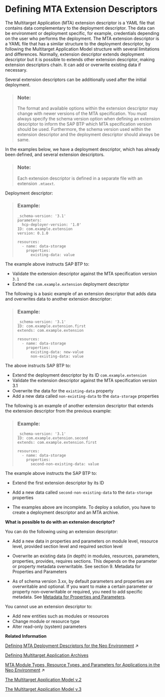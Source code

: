 <!-- loio50df803465324d36851c79fd07e8972c -->

# Defining MTA Extension Descriptors

The Multitarget Application \(МТА\) extension descriptor is a YAML file that contains data complementary to the deployment descriptor. The data can be environment or deployment specific, for example, credentials depending on the user who performs the deployment. The MTA extension descriptor is a YAML file that has a similar structure to the deployment descriptor, by following the Multitarget Application Model structure with several limitations and differences. Normally, extension descriptor extends deployment descriptor but it is possible to extends other extension descriptor, making extension descriptors chain. It can add or overwrite existing data if necessary.

Several extension descriptors can be additionally used after the initial deployment.

> ### Note:  
> The format and available options within the extension descriptor may change with newer versions of the MTA specification. You must always specify the schema version option when defining an extension descriptor to inform the SAP BTP which MTA specification version should be used. Furthermore, the schema version used within the extension descriptor and the deployment descriptor should always be same.

In the examples below, we have a deployment descriptor, which has already been defined, and several extension descriptors.

> ### Note:  
> Each extension descriptor is defined in a separate file with an extension `.mtaext`.

Deployment descriptor:

> ### Example:  
> ```
> _schema-version: '3.1'
> parameters:
>   hcp-deployer-version: '1.0'
> ID: com.example.extension
> version: 0.1.0
> 
> resources:
>   - name: data-storage
>     properties:
>       existing-data: value
> ```

The example above instructs SAP BTP to:

-   Validate the extension descriptor against the MTA specification version `3.1`
-   Extend the `com.example.extension` deployment descriptor

The following is a basic example of an extension descriptor that adds data and overwrites data to another extension descriptor:

> ### Example:  
> ```
> _schema-version: '3.1'
> ID: com.example.extension.first
> extends: com.example.extension
> 
> resources:
>   - name: data-storage
>     properties:
>       existing-data: new-value
>       non-existing-data: value
> ```

The above instructs SAP BTP to:

-   Extend the deployment descriptor by its ID `com.example.extension`
-   Validate the extension descriptor against the MTA specification version 3.1
-   Overwrite the data for the `existing-data` property
-   Add a new data called `non-existing-data` to the `data-storage` properties

The following is an example of another extension descriptor that extends the extension descriptor from the previous example:

> ### Example:  
> ```
> _schema-version: '3.1'
> ID: com.example.extension.second
> extends: com.example.extension.first
> 
> resources:
>   - name: data-storage
>     properties:
>       second-non-existing-data: value
> ```

The example above instructs the SAP BTP to:

-   Extend the first extension descriptor by its ID
-   Add a new data called `second-non-existing-data` to the `data-storage` properties

-   The examples above are incomplete. To deploy a solution, you have to create a deployment descriptor and an MTA archive.



**What is possible to do with an extension descriptor?**

You can do the following using an extension descriptor:

-   Add a new data in properties and parameters on module level, resource level, provided section level and required section level

-   Overwrite an existing data \(in depth\) in modules, resources, parameters, properties, provides, requires sections. This depends on the parameter or property metadata overwritable. See section 9. Metadata for Properties and Parameters

-   As of schema version 3.xx, by default parameters and properties are overwritable and optional. If you want to make a certain parameter or property non-overwritable or required, you need to add specific metadata. See [Metadata for Properties and Parameters](metadata-for-properties-and-parameters-fca2ced.md).

You cannot use an extension descriptor to:

-   Add new entities such as modules or resources
-   Change module or resource type
-   Alter read-only \(system\) parameters

**Related Information**  


[Defining MTA Deployment Descriptors for the Neo Environment](https://help.sap.com/viewer/ea72206b834e4ace9cd834feed6c0e09/Cloud/en-US/ef90452321f84b43af8d14d4012aefe0.html "") :arrow_upper_right:

[Defining Multitarget Application Archives](defining-multitarget-application-archives-33a0e0e.md "You package the MTA deployment descriptor and module binaries in an MTA archive. You can manually do so as described below, or alternatively use the Cloud MTA Build tool.")

[MTA Module Types, Resource Types, and Parameters for Applications in the Neo Environment](https://help.sap.com/viewer/ea72206b834e4ace9cd834feed6c0e09/Cloud/en-US/f1caa871360c40e7be7ce4264ab9c336.html "") :arrow_upper_right:

[The Multitarget Application Model v.2](http://go.sap.com/documents/2016/06/e2f618e4-757c-0010-82c7-eda71af511fa.html)

[The Multitarget Application Model v.3](https://www.sap.com/documents/2021/09/66d96898-fa7d-0010-bca6-c68f7e60039b.html)

